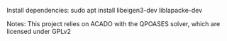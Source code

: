Install dependencies:
sudo apt install libeigen3-dev liblapacke-dev

Notes:
This project relies on ACADO with the QPOASES solver, which are licensed under GPLv2
